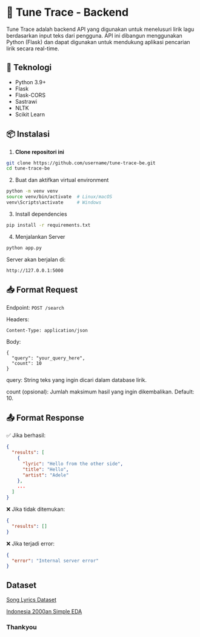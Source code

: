 # 🎵 Tune Trace - Backend

Tune Trace adalah backend API yang digunakan untuk menelusuri lirik lagu berdasarkan input teks dari pengguna. API ini dibangun menggunakan Python (Flask) dan dapat digunakan untuk mendukung aplikasi pencarian lirik secara real-time.

## 🔧 Teknologi

- Python 3.9+
- Flask
- Flask-CORS
- Sastrawi
- NLTK
- Scikit Learn

## 📦 Instalasi

1. **Clone repositori ini**

```bash
git clone https://github.com/username/tune-trace-be.git
cd tune-trace-be
```

2. Buat dan aktifkan virtual environment

```bash
python -m venv venv
source venv/bin/activate  # Linux/macOS
venv\Scripts\activate     # Windows
```

3. Install dependencies

```bash
pip install -r requirements.txt
```

4. Menjalankan Server

```bash
python app.py
```

Server akan berjalan di:

```
http://127.0.0.1:5000
```

## 📥 Format Request

Endpoint: `POST /search`

Headers:

```pgsql
Content-Type: application/json
```

Body:

```pgsql
{
  "query": "your_query_here",
  "count": 10
}
```

query: String teks yang ingin dicari dalam database lirik.

count (opsional): Jumlah maksimum hasil yang ingin dikembalikan. Default: 10.

## 📤 Format Response

✅ Jika berhasil:

```json
{
  "results": [
    {
      "lyric": "Hello from the other side",
      "title": "Hello",
      "artist": "Adele"
    },
    ...
  ]
}
```

❌ Jika tidak ditemukan:

```json
{
  "results": []
}
```

❌ Jika terjadi error:

```json
{
  "error": "Internal server error"
}
```

## Dataset

[Song Lyrics Dataset](https://www.kaggle.com/datasets/deepshah16/song-lyrics-dataset)

[Indonesia 2000an Simple EDA](https://www.kaggle.com/code/muzavan/indonesia-2000an-simple-eda?select=katalagu-indonesia-2000an.json)

### Thankyou
